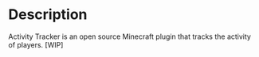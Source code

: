 # Description
Activity Tracker is an open source Minecraft plugin that tracks the activity of players. [WIP]
